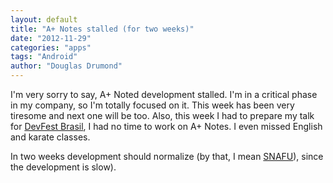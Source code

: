 ```yaml
---
layout: default
title: "A+ Notes stalled (for two weeks)"
date: "2012-11-29"
categories: "apps"
tags: "Android"
author: "Douglas Drumond"
---
```


I'm very sorry to say, A+ Noted development stalled. I'm in a critical
phase in my company, so I'm totally focused on it. This week has been
very tiresome and next one will be too. Also, this week I had to prepare
my talk for [DevFest Brasil](http://www.devfest.com.br), I had
no time to work on A+ Notes. I even missed English and karate classes.

In two weeks development should normalize (by that, I mean [SNAFU](http://www.urbandictionary.com/define.php?term=snafu)), since 
the development is slow).
